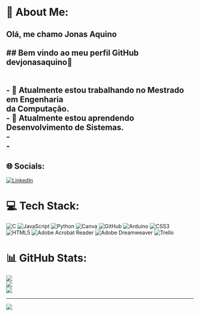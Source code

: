# 💫 About Me:
## Olá, me chamo Jonas Aquino<br><br>## Bem vindo ao meu perfil GitHub **devjonasaquino**👋<br><br><br>- 🔭 Atualmente estou trabalhando no Mestrado em Engenharia<br>         da Computação.<br>- 🌱 Atualmente estou aprendendo Desenvolvimento de Sistemas.<br>-<br>- <br>


## 🌐 Socials:
[![LinkedIn](https://img.shields.io/badge/LinkedIn-%230077B5.svg?logo=linkedin&logoColor=white)](https://linkedin.com/in/https://www.linkedin.com/in/jonas-da-silva-aquino-951643b5/) 

# 💻 Tech Stack:
![C](https://img.shields.io/badge/c-%2300599C.svg?style=plastic&logo=c&logoColor=white) ![JavaScript](https://img.shields.io/badge/javascript-%23323330.svg?style=plastic&logo=javascript&logoColor=%23F7DF1E) ![Python](https://img.shields.io/badge/python-3670A0?style=plastic&logo=python&logoColor=ffdd54) ![Canva](https://img.shields.io/badge/Canva-%2300C4CC.svg?style=plastic&logo=Canva&logoColor=white) ![GitHub](https://img.shields.io/badge/github-%23121011.svg?style=plastic&logo=github&logoColor=white) ![Arduino](https://img.shields.io/badge/-Arduino-00979D?style=plastic&logo=Arduino&logoColor=white) ![CSS3](https://img.shields.io/badge/css3-%231572B6.svg?style=plastic&logo=css3&logoColor=white) ![HTML5](https://img.shields.io/badge/html5-%23E34F26.svg?style=plastic&logo=html5&logoColor=white) ![Adobe Acrobat Reader](https://img.shields.io/badge/Adobe%20Acrobat%20Reader-EC1C24.svg?style=plastic&logo=Adobe%20Acrobat%20Reader&logoColor=white) ![Adobe Dreamweaver](https://img.shields.io/badge/Adobe%20Dreamweaver-FF61F6.svg?style=plastic&logo=Adobe%20Dreamweaver&logoColor=white) ![Trello](https://img.shields.io/badge/Trello-%23026AA7.svg?style=plastic&logo=Trello&logoColor=white)
# 📊 GitHub Stats:
![](https://github-readme-stats.vercel.app/api?username=devjonasaquino&theme=vue&hide_border=false&include_all_commits=false&count_private=false)<br/>
![](https://github-readme-streak-stats.herokuapp.com/?user=devjonasaquino&theme=vue&hide_border=false)<br/>
![](https://github-readme-stats.vercel.app/api/top-langs/?username=devjonasaquino&theme=vue&hide_border=false&include_all_commits=false&count_private=false&layout=compact)

---
[![](https://visitcount.itsvg.in/api?id=devjonasaquino&icon=0&color=0)](https://visitcount.itsvg.in)

<!-- Proudly created with GPRM ( https://gprm.itsvg.in ) -->